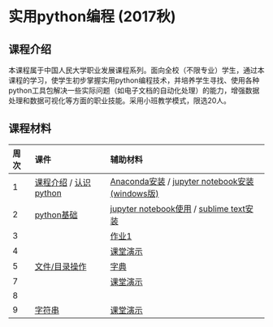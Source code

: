 # 实用python编程 (2017秋)

## 课程介绍

本课程属于中国人民大学职业发展课程系列。面向全校（不限专业）学生，通过本课程的学习，使学生初步掌握实用python编程技术，并培养学生寻找、使用各种python工具包解决一些实际问题（如电子文档的自动化处理）的能力，增强数据处理和数据可视化等方面的职业技能。采用小班教学模式，限选20人。


## 课程材料

| 周次  | 课件 | 辅助材料 |
|:---- |:---- |:---- 
| 1   | [课程介绍](about-the-course.pdf) / [认识python](lecture1-intro.pdf)  | [Anaconda安装](install-anaconda.pdf) / [jupyter notebook安装(windows版)](install-jupyter-win.pdf)  |
| 2   | [python基础](lecture2-basic.pdf) | [jupyter notebook使用](jupyter-notebook.pdf) / [sublime text安装](sublime-intro.pdf) | 
| 3 | | [作业1](assignments/a1.md) |
| 4 | | [课堂演示](notebook/20170930.ipynb) | 
| 5 | [文件/目录操作](lecture3-file.pdf) | [字典](http://www.runoob.com/python/python-dictionary.html) |
| 7 |  | [课堂演示](notebook/20171016.ipynb) |
| 8 |  | | 
| 9 | [字符串](lecture4-string.pdf) | [课堂演示](notebook/20171030.ipynb) |
